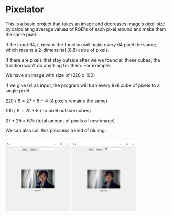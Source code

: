 # Pixelator

This is a basic project that takes an image and decreases image's pixel size by calculating average values of RGB's of each pixel around and make them the same pixel. 

If the input 64, it means the function will make every 64 pixel the same; which means a 2-dimensinal (8,8) cube of pixels. 

If there are pixels that stay outside after we we found all these cubes, the function won't do anything for them. For example:

We have an image with size of (220 x 100)

If we give 64 as input, the program will turn every 8x8 cube of pixels to a single pixel.

220 / 8 = 27 * 8 + 4 (4 pixels remains the same)

100 / 8 = 25 * 8 (no pixel outside cubes)

27 * 25 = 675 (total amount of pixels of new image)

We can also call this proccess a kind of bluring.

<hr>



<img src="before_pixelate.png" width="40%" height="40%" />  <img src="after_pixelate.png" width="40%" height="40%" />
